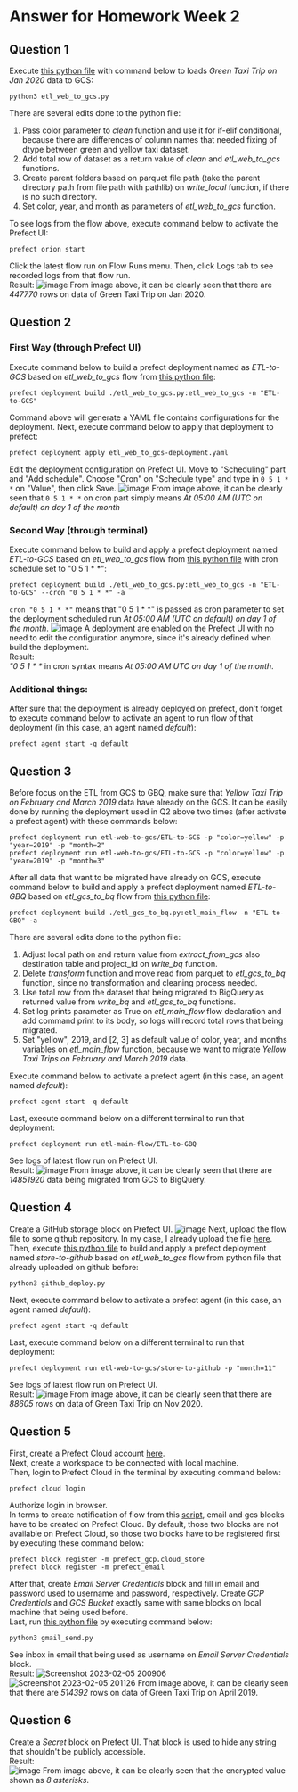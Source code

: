 # Answer for Homework Week 2

## Question 1
Execute [this python file](https://github.com/ahmdxrzky/de-zoomcamp-2023/blob/main/week2/etl_web_to_gcs.py) with command below to loads _Green Taxi Trip on Jan 2020_ data to GCS:
```
python3 etl_web_to_gcs.py
```
There are several edits done to the python file:
1. Pass color parameter to _clean_ function and use it for if-elif conditional, because there are differences of column names that needed fixing of dtype between green and yellow taxi dataset.
2. Add total row of dataset as a return value of _clean_ and _etl_web_to_gcs_ functions.
3. Create parent folders based on parquet file path (take the parent directory path from file path with pathlib) on _write_local_ function, if there is no such directory.
4. Set color, year, and month as parameters of _etl_web_to_gcs_ function.

To see logs from the flow above, execute command below to activate the Prefect UI:
```
prefect orion start
```
Click the latest flow run on Flow Runs menu. Then, click Logs tab to see recorded logs from that flow run.<br>
Result:
![image](https://user-images.githubusercontent.com/99194827/216642020-bb3901f8-88cd-478d-bfa5-f35fa2425867.png)
From image above, it can be clearly seen that there are _447770_ rows on data of Green Taxi Trip on Jan 2020.

## Question 2
### First Way (through Prefect UI)
Execute command below to build a prefect deployment named as _ETL-to-GCS_ based on _etl_web_to_gcs_ flow from [this python file](https://github.com/ahmdxrzky/de-zoomcamp-2023/blob/main/week2/etl_web_to_gcs.py):
```
prefect deployment build ./etl_web_to_gcs.py:etl_web_to_gcs -n "ETL-to-GCS"
```
Command above will generate a YAML file contains configurations for the deployment. Next, execute command below to apply that deployment to prefect:
```
prefect deployment apply etl_web_to_gcs-deployment.yaml
```
Edit the deployment configuration on Prefect UI. Move to "Scheduling" part and "Add schedule". Choose "Cron" on "Schedule type" and type in ```0 5 1 * *``` on "Value", then click Save.
![image](https://user-images.githubusercontent.com/99194827/216657927-97a8eb6b-8188-4167-b2bf-8d7ec39de41e.png)
From image above, it can be clearly seen that ```0 5 1 * *``` on cron part simply means _At 05:00 AM (UTC on default) on day 1 of the month_

### Second Way (through terminal)
Execute command below to build and apply a prefect deployment named _ETL-to-GCS_ based on _etl_web_to_gcs_ flow from [this python file](https://github.com/ahmdxrzky/de-zoomcamp-2023/blob/main/week2/etl_web_to_gcs.py) with cron schedule set to "0 5 1 * *":
```
prefect deployment build ./etl_web_to_gcs.py:etl_web_to_gcs -n "ETL-to-GCS" --cron "0 5 1 * *" -a
```
```cron "0 5 1 * *"``` means that "0 5 1 \* \*" is passed as cron parameter to set the deployment scheduled run _At 05:00 AM (UTC on default) on day 1 of the month_.
![image](https://user-images.githubusercontent.com/99194827/216754210-d3b7e9ff-6d89-4a32-9734-772ef12218b3.png)
A deployment are enabled on the Prefect UI with no need to edit the configuration anymore, since it's already defined when build the deployment. <br>
Result: <br>
_"0 5 1 \* \*_ in cron syntax means _At 05:00 AM UTC on day 1 of the month_. <br>

### Additional things:
After sure that the deployment is already deployed on prefect, don't forget to execute command below to activate an agent to run flow of that deployment (in this case, an agent named _default_):
```
prefect agent start -q default
```

## Question 3
Before focus on the ETL from GCS to GBQ, make sure that _Yellow Taxi Trip on February and March 2019_ data have already on the GCS. It can be easily done by running the deployment used in Q2 above two times (after activate a prefect agent) with these commands below:
```
prefect deployment run etl-web-to-gcs/ETL-to-GCS -p "color=yellow" -p "year=2019" -p "month=2"
prefect deployment run etl-web-to-gcs/ETL-to-GCS -p "color=yellow" -p "year=2019" -p "month=3"
```
After all data that want to be migrated have already on GCS, execute command below to build and apply a prefect deployment named _ETL-to-GBQ_ based on _etl_gcs_to_bq_ flow from [this python file](https://github.com/ahmdxrzky/de-zoomcamp-2023/blob/main/week2/etl_gcs_to_bq.py):
```
prefect deployment build ./etl_gcs_to_bq.py:etl_main_flow -n "ETL-to-GBQ" -a
```
There are several edits done to the python file:
1. Adjust local path on and return value from _extract_from_gcs_ also destination table and project_id on _write_bq_ function.
2. Delete _transform_ function and move read from parquet to _etl_gcs_to_bq_ function, since no transformation and cleaning process needed.
3. Use total row from the dataset that being migrated to BigQuery as returned value from _write_bq_ and _etl_gcs_to_bq_ functions.
4. Set log prints parameter as True on _etl_main_flow_ flow declaration and add command print to its body, so logs will record total rows that being migrated.
5. Set "yellow", 2019, and [2, 3] as default value of color, year, and months variables on _etl_main_flow_ function, because we want to migrate _Yellow Taxi Trips on February and March 2019_ data.

Execute command below to activate a prefect agent (in this case, an agent named _default_):
```
prefect agent start -q default
```
Last, execute command below on a different terminal to run that deployment:
```
prefect deployment run etl-main-flow/ETL-to-GBQ
```
See logs of latest flow run on Prefect UI. <br>
Result:
![image](https://user-images.githubusercontent.com/99194827/216754941-50b916ed-dee7-4741-8ead-eeb6bded2825.png)
From image above, it can be clearly seen that there are _14851920_ data being migrated from GCS to BigQuery.

## Question 4
Create a GitHub storage block on Prefect UI.
![image](https://user-images.githubusercontent.com/99194827/216757198-e69e0546-4de8-432f-8401-91df1db08bc7.png)
Next, upload the flow file to some github repository. In my case, I already upload the file [here](https://github.com/ahmdxrzky/de-zoomcamp-2023/blob/main/week2/etl_web_to_gcs.py). <br>
Then, execute [this python file](https://github.com/ahmdxrzky/de-zoomcamp-2023/blob/main/week2/github_deploy.py) to build and apply a prefect deployment named _store-to-github_ based on _etl_web_to_gcs_ flow from python file that already uploaded on github before:
```
python3 github_deploy.py
```
Next, execute command below to activate a prefect agent (in this case, an agent named _default_):
```
prefect agent start -q default
```
Last, execute command below on a different terminal to run that deployment:
```
prefect deployment run etl-web-to-gcs/store-to-github -p "month=11"
```
See logs of latest flow run on Prefect UI. <br>
Result:
![image](https://user-images.githubusercontent.com/99194827/216811597-62a624ae-31f7-4e3f-8ab7-ef4b9af0e56b.png)
From image above, it can be clearly seen that there are _88605_ rows on data of Green Taxi Trip on Nov 2020.

## Question 5
First, create a Prefect Cloud account [here](https://app.prefect.cloud).<br>
Next, create a workspace to be connected with local machine.<br>
Then, login to Prefect Cloud in the terminal by executing command below:
```
prefect cloud login
```
Authorize login in browser.<br>
In terms to create notification of flow from this [script](https://github.com/ahmdxrzky/de-zoomcamp-2023/blob/main/week2/etl_web_to_gcs.py), email and gcs blocks have to be created on Prefect Cloud. By default, those two blocks are not available on Prefect Cloud, so those two blocks have to be registered first by executing these command below:
```
prefect block register -m prefect_gcp.cloud_store
prefect block register -m prefect_email
```
After that, create _Email Server Credentials_ block and fill in email and password used to username and password, respectively. Create _GCP Credentials_ and _GCS Bucket_ exactly same with same blocks on local machine that being used before.<br>
Last, run [this python file](https://github.com/ahmdxrzky/de-zoomcamp-2023/blob/main/week2/gmail_send.py) by executing command below:
```
python3 gmail_send.py
```
See inbox in email that being used as username on _Email Server Credentials_ block. <br>
Result:
![Screenshot 2023-02-05 200906](https://user-images.githubusercontent.com/99194827/216820762-f2d7c248-6413-4671-a61b-269c869b6871.png)
![Screenshot 2023-02-05 201126](https://user-images.githubusercontent.com/99194827/216820934-b948e015-9286-4332-9d81-7d5eea17a6c8.png)
From image above, it can be clearly seen that there are _514392_ rows on data of Green Taxi Trip on April 2019.

## Question 6
Create a _Secret_ block on Prefect UI. That block is used to hide any string that shouldn't be publicly accessible.<br>
Result: <br>
![image](https://user-images.githubusercontent.com/99194827/216824310-95b8ed0a-0d3b-4b7d-9fe2-a808ca88f51f.png)
From image above, it can be clearly seen that the encrypted value shown as _8 asterisks_.
